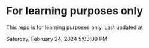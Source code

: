 # For learning purposes only
This repo is for learning purposes only.
Last updated at

Saturday, February 24, 2024 5:03:09 PM


